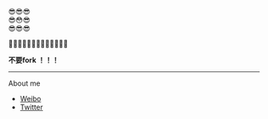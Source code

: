 :sunglasses::sunglasses::sunglasses: <br>
:sunglasses::flushed::sunglasses: <br>
:sunglasses::sunglasses::sunglasses: <br>

🤡🐱‍👤🐱‍🏍🐱‍💻🐱‍🐉🐱‍👓🐱‍🚀

**不要fork ！！！**


------

About me

- [Weibo](http://weibo.com/)
- [Twitter](https://twitter.com/)